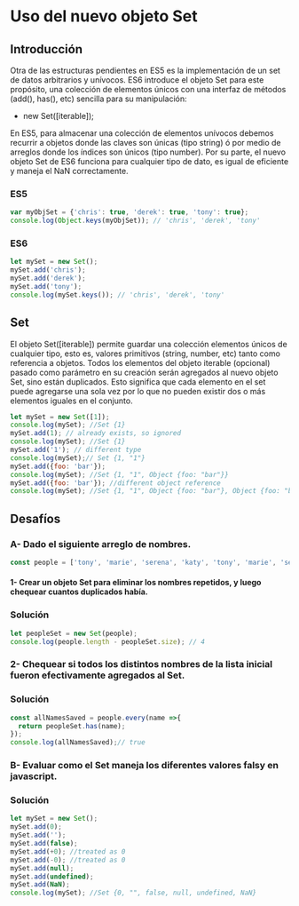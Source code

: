 # Uso del nuevo objeto Set

## Introducción

Otra de las estructuras pendientes en ES5 es la implementación de un set de datos arbitrarios y unívocos. ES6 introduce el objeto Set para este propósito, una colección de elementos únicos con una interfaz de métodos (add(), has(), etc) sencilla para su manipulación:

- new Set([iterable]);

En ES5, para almacenar una colección de elementos unívocos debemos recurrir a objetos donde las claves son únicas (tipo string) ó por medio de arreglos donde los índices son únicos (tipo number). Por su parte, el nuevo objeto Set de ES6 funciona para cualquier tipo de dato, es igual de eficiente y maneja el NaN correctamente. 

### ES5
```javascript
var myObjSet = {'chris': true, 'derek': true, 'tony': true};
console.log(Object.keys(myObjSet)); // 'chris', 'derek', 'tony'
```

### ES6
```javascript
let mySet = new Set();
mySet.add('chris');
mySet.add('derek');
mySet.add('tony');
console.log(mySet.keys()); // 'chris', 'derek', 'tony'
```

## Set

El objeto Set([iterable]) permite guardar una colección elementos únicos de cualquier tipo, esto es, valores primitivos (string, number, etc) tanto como referencia a objetos. Todos los elementos del objeto iterable (opcional) pasado como parámetro en su creación serán agregados al nuevo objeto Set, sino están duplicados. Esto significa que cada elemento en el set puede agregarse una sola vez por lo que no pueden existir dos o más elementos iguales en el conjunto.

```javascript
let mySet = new Set([1]);
console.log(mySet); //Set {1}
mySet.add(1); // already exists, so ignored
console.log(mySet); //Set {1}
mySet.add('1'); // different type
console.log(mySet);// Set {1, "1"}
mySet.add({foo: 'bar'});
console.log(mySet); //Set {1, "1", Object {foo: "bar"}}
mySet.add({foo: 'bar'}); //different object reference
console.log(mySet); //Set {1, "1", Object {foo: "bar"}, Object {foo: "bar"}}
```

## Desafíos
### A- Dado el siguiente arreglo de nombres.

```javascript
const people = ['tony', 'marie', 'serena', 'katy', 'tony', 'marie', 'serena', 'serena', 'derek', 'chris'];
```

#### 1- Crear un objeto Set para eliminar los nombres repetidos, y luego chequear cuantos duplicados había.

### Solución
```javascript
let peopleSet = new Set(people);
console.log(people.length - peopleSet.size); // 4
```

### 2- Chequear si todos los distintos nombres de la lista inicial fueron efectivamente agregados al Set.

### Solución
```javascript
const allNamesSaved = people.every(name =>{
  return peopleSet.has(name);
});
console.log(allNamesSaved);// true
```

### B- Evaluar como el Set maneja los diferentes valores falsy en javascript.

### Solución
```javascript
let mySet = new Set();
mySet.add(0);
mySet.add('');
mySet.add(false);
mySet.add(+0); //treated as 0
mySet.add(-0); //treated as 0
mySet.add(null);
mySet.add(undefined);
mySet.add(NaN);
console.log(mySet); //Set {0, "", false, null, undefined, NaN}
```